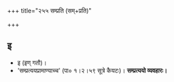 +++
title="२५५ सम्प्रति (सम्+प्रति)"

+++

## इ
- इ (इण् गतौ)।
- 'सम्प्रत्ययप्रामाण्याच्च' (पा० १।२।५९ सूत्रे कैयटः)। **सम्प्रत्ययो व्यवहारः।**
